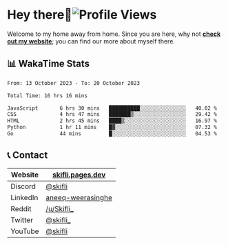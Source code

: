 # Hey there:wave:![Profile Views](https://komarev.com/ghpvc/?username=skifli)

Welcome to my home away from home. Since you are here, why not [**check out my website**](https://skifli.pages.dev); you can find our more about myself there.

## 📊 WakaTime Stats

<!--START_SECTION:waka-->

```txt
From: 13 October 2023 - To: 20 October 2023

Total Time: 16 hrs 16 mins

JavaScript       6 hrs 30 mins   ██████████░░░░░░░░░░░░░░░   40.02 %
CSS              4 hrs 47 mins   ███████▒░░░░░░░░░░░░░░░░░   29.42 %
HTML             2 hrs 45 mins   ████▒░░░░░░░░░░░░░░░░░░░░   16.97 %
Python           1 hr 11 mins    █▓░░░░░░░░░░░░░░░░░░░░░░░   07.32 %
Go               44 mins         █░░░░░░░░░░░░░░░░░░░░░░░░   04.53 %
```

<!--END_SECTION:waka-->

## 📞 Contact

| Website  | [skifli.pages.dev](https://skifli.pages.dev)                       |
|----------|--------------------------------------------------------------------|
| Discord  | [@skifli](https://discord.com/users/1072069875993956372)           |
| LinkedIn | [aneeq-weerasinghe](https://www.linkedin.com/in/aneeq-weerasinghe) |
| Reddit   | [/u/Skifli_](https://www.reddit.com/user/skifli_)                  |
| Twitter  | [@skifli_](https://twitter.com/@skifli_)                           |
| YouTube  | [@skifli](https://www.youtube.com/channel/@skifli)                 |
